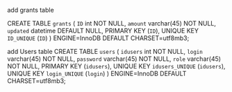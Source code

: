 add grants table

CREATE TABLE `grants` (
  `ID` int NOT NULL,
  `amount` varchar(45) NOT NULL,
  `updated` datetime DEFAULT NULL,
  PRIMARY KEY (`ID`),
  UNIQUE KEY `ID_UNIQUE` (`ID`)
) ENGINE=InnoDB DEFAULT CHARSET=utf8mb3;

add Users table
CREATE TABLE `users` (
  `idusers` int NOT NULL,
  `login` varchar(45) NOT NULL,
  `password` varchar(45) NOT NULL,
  `role` varchar(45) NOT NULL,
  PRIMARY KEY (`idusers`),
  UNIQUE KEY `idusers_UNIQUE` (`idusers`),
  UNIQUE KEY `login_UNIQUE` (`login`)
) ENGINE=InnoDB DEFAULT CHARSET=utf8mb3;

